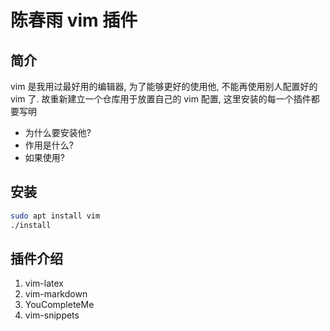 # 陈春雨 vim 插件

## 简介
vim 是我用过最好用的编辑器, 为了能够更好的使用他, 不能再使用别人配置好的 vim 了.
故重新建立一个仓库用于放置自己的 vim 配置, 
这里安装的每一个插件都要写明
- 为什么要安装他? 
- 作用是什么? 
- 如果使用?
 
## 安装
```bash
sudo apt install vim
./install
```

## 插件介绍
1. vim-latex
2. vim-markdown
3. YouCompleteMe
4. vim-snippets

